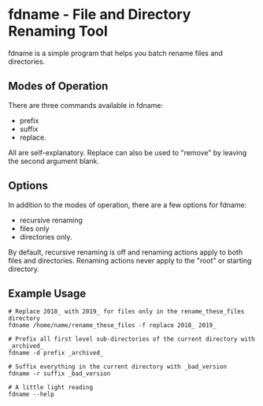 # fdname - File and Directory Renaming Tool

fdname is a simple program that helps you batch rename files and directories.

## Modes of Operation

There are three commands available in fdname:
 - prefix
 - suffix
 - replace.

All are self-explanatory. Replace can also be used to "remove" by leaving the
second argument blank.

## Options

In addition to the modes of operation, there are a few options for fdname:
 - recursive renaming
 - files only
 - directories only.

By default, recursive renaming is off and renaming actions apply to both files
and directories. Renaming actions never apply to the "root" or starting directory.

## Example Usage

```
# Replace 2018_ with 2019_ for files only in the rename_these_files directory
fdname /home/name/rename_these_files -f replace 2018_ 2019_

# Prefix all first level sub-directories of the current directory with _archived_
fdname -d prefix _archived_

# Suffix everything in the current directory with _bad_version
fdname -r suffix _bad_version

# A little light reading
fdname --help
```


